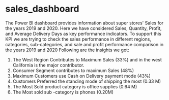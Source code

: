 # sales_dashboard
The Power BI dashboard provides information about super stores' Sales for the years 2019 and 2020.
Here we have considered Sales, Quantity, Profit, and Average Delivery Days as key performance indicators.
To support this KPI we are trying to check the sales performance in different regions, categories, sub-categories, and sale and profit performance comparison in the years 2019 and 2020
Following are the insights we got:
1.	The West Region Contributes to Maximum Sales (33%) and in the west California is the major contributor.
2.	Consumer Segment contributes to maximum Sales (48%)
3.	Maximum Customers use Cash on Delivery payment mode (43%)
4.	Customers Preferred the standing mode of shipping the most (0.33 M)
5.	The Most Sold product category is office supplies (0.64 M)
6.	The Most sold sub -category is phones (0.20M)
